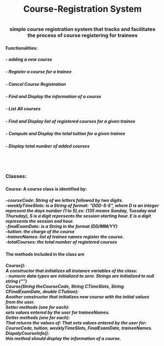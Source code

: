 <h1 align="center"> Course-Registration System<h1>
<h3 align="center">simple course registration system that tracks and facilitates the process of course registering for trainees <h3>
<h4 align="left">Functionalities: <h4>
<h5 align="left">- adding a new course <h5>
<h5 align="left">- Register a course for a trainee <h5>
<h5 align="left">- Cancel Course Registration <h5>
<h5 align="left">- Find and Display the information of a course <h5>
<h5 align="left">- List All courses <h5>
<h5 align="left">- Find and Display list of registered courses for a given trainee<h5>
<h5 align="left">- Compute and Display the total tuition for a given trainee<h5>
<h5 align="left">- Display total number of added courses <h5>
<br><br>

<h3 align="left">Classes:<h3>
<h4 align="left">Course: A course class is identified by:<h4>
<h5 align="left">
-courseCode: String of wo letters followed by two digits. <br>
-weeklyTimeSlots: is a String of format: “DDD-S-E”, where D is an integer represent the 
days number (1 to 5),ex: (135 means Sunday, Tuesday and Thursday), S is a digit 
represents the session starting hour. E is a digit represents the session end hour.
<br>
-finalExamDate: is a String in the format (DD/MM/YY)
<br>
-tuition: the charge of the course
<br>
-traineeNames: list of trainee names register the course.
<br>
-totalCourses: the total number of registered courses
<h5>

<h4 align="left">The methods included in the class are <h4>
<h5 align="left">
Course(): 
<br>
A constructor that initializes all instance variables of the class:
<br>
- numeric data types are initialized to zero. Strings are initialized to null string (“”)
<br>
Course(String theCourseCode, String CTimeSlots, String CFinalExamDate, 
double CTuition):
<br>
Another constructor that initializes new course with the initial values 
from the user.
<br>
Setter methods (one for each):
<br>
sets values entered by the user for traineeNames.
<br>
Getter methods (one for each):
<br>
That returns the values of: That sets values entered by the 
user for: CourseCode, tuition, weeklyTimeSlots, FinalExamDate, traineeNames.
<br>
DispalyCourseInfo():
<br>
this method should display the information of a course.
<h5>
